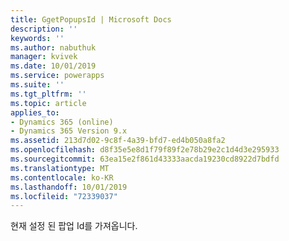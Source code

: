 ```yaml
---
title: GgetPopupsId | Microsoft Docs
description: ''
keywords: ''
ms.author: nabuthuk
manager: kvivek
ms.date: 10/01/2019
ms.service: powerapps
ms.suite: ''
ms.tgt_pltfrm: ''
ms.topic: article
applies_to:
- Dynamics 365 (online)
- Dynamics 365 Version 9.x
ms.assetid: 213d7d02-9c8f-4a39-bfd7-ed4b050a8fa2
ms.openlocfilehash: d8f35e5e8d1f79f89f2e78b29e2c1d4d3e295933
ms.sourcegitcommit: 63ea15e2f861d43333aacda19230cd8922d7bdfd
ms.translationtype: MT
ms.contentlocale: ko-KR
ms.lasthandoff: 10/01/2019
ms.locfileid: "72339037"
---
```

현재 설정 된 팝업 Id를 가져옵니다.
